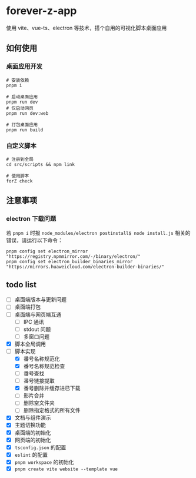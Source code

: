 # forever-z-app
使用 vite、vue-ts、electron 等技术，搭个自用的可视化脚本桌面应用

## 如何使用

### 桌面应用开发

```shell
# 安装依赖
pnpm i

# 启动桌面应用
pnpm run dev
# 仅启动网页
pnpm run dev:web

# 打包桌面应用
pnpm run build
```

### 自定义脚本

```shell
# 注册到全局
cd src/scripts && npm link

# 使用脚本
forZ check
```

## 注意事项

### electron 下载问题

若 `pnpm i` 时报 `node_modules/electron postinstall$ node install.js` 相关的错误，请运行以下命令：

```shell
pnpm config set electron_mirror "https://registry.npmmirror.com/-/binary/electron/"
pnpm config set electron_builder_binaries_mirror "https://mirrors.huaweicloud.com/electron-builder-binaries/"
```

## todo list

- [ ] 桌面端版本与更新问题
- [ ] 桌面端打包
- [ ] 桌面端与网页端互通
  - [ ] IPC 通讯
  - [ ] stdout 问题
  - [ ] 多窗口问题
- [x] 脚本全局调用
- [ ] 脚本实现
  - [x] 番号名称规范化
  - [x] 番号名称规范检查
  - [ ] 番号查找
  - [ ] 番号链接提取
  - [x] 番号删除并缓存进已下载
  - [ ] 影片合并
  - [ ] 删除空文件夹
  - [ ] 删除指定格式的所有文件
- [x] 文档与组件演示
- [x] 主题切换功能
- [x] 桌面端的初始化
- [x] 网页端的初始化
- [x] `tsconfig.json` 的配置
- [x] `eslint` 的配置
- [x] `pnpm workspace` 的初始化
- [x] `pnpm create vite website --template vue`
